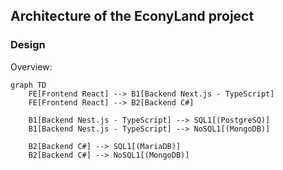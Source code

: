 ## Architecture of the EconyLand project

### Design

Overview:

```mermaid
graph TD
    FE[Frontend React] --> B1[Backend Next.js - TypeScript]
    FE[Frontend React] --> B2[Backend C#]

    B1[Backend Nest.js - TypeScript] --> SQL1[(PostgreSQ)]
    B1[Backend Nest.js - TypeScript] --> NoSQL1[(MongoDB)]

    B2[Backend C#] --> SQL1[(MariaDB)]
    B2[Backend C#] --> NoSQL1[(MongoDB)]
```
